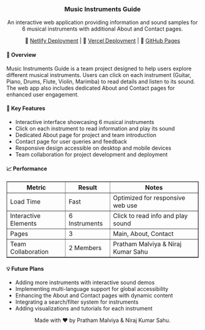 <div align="center">
  <h3 align="center">Music Instruments Guide</h3>
  <p align="center">
    An interactive web application providing information and sound samples for 6 musical instruments with additional About and Contact pages.
  </p>
  
  <p align="center">
    🔗 <a href="https://music-instruments-guide.netlify.app/" target="_blank">Netlify Deployment</a> | 
    🔗 <a href="https://music-instruments-guide.vercel.app/" target="_blank">Vercel Deployment</a> | 
    🔗 <a href="https://prathammalviya1.github.io/Music-Instruments-Guide/" target="_blank">GitHub Pages</a>
  </p>
</div>

<div>
  <h4>🌟 Overview</h4>
  <p>
    Music Instruments Guide is a team project designed to help users explore different musical instruments. 
    Users can click on each instrument (Guitar, Piano, Drums, Flute, Violin, Marimba) to read details and listen to its sound. 
    The web app also includes dedicated About and Contact pages for enhanced user engagement.
  </p>

  <h4>🔑 Key Features</h4>
  <ul>
    <li>Interactive interface showcasing 6 musical instruments</li>
    <li>Click on each instrument to read information and play its sound</li>
    <li>Dedicated About page for project and team introduction</li>
    <li>Contact page for user queries and feedback</li>
    <li>Responsive design accessible on desktop and mobile devices</li>
    <li>Team collaboration for project development and deployment</li>
  </ul>

  <h4>📈 Performance</h4>
  <table border="1" cellpadding="5" cellspacing="0">
    <thead>
      <tr>
        <th>Metric</th>
        <th>Result</th>
        <th>Notes</th>
      </tr>
    </thead>
    <tbody>
      <tr>
        <td>Load Time</td>
        <td>Fast</td>
        <td>Optimized for responsive web use</td>
      </tr>
      <tr>
        <td>Interactive Elements</td>
        <td>6 Instruments</td>
        <td>Click to read info and play sound</td>
      </tr>
      <tr>
        <td>Pages</td>
        <td>3</td>
        <td>Main, About, Contact</td>
      </tr>
      <tr>
        <td>Team Collaboration</td>
        <td>2 Members</td>
        <td>Pratham Malviya & Niraj Kumar Sahu</td>
      </tr>
    </tbody>
  </table>

  <h4>💡 Future Plans</h4>
  <ul>
    <li>Adding more instruments with interactive sound demos</li>
    <li>Implementing multi-language support for global accessibility</li>
    <li>Enhancing the About and Contact pages with dynamic content</li>
    <li>Integrating a search/filter system for instruments</li>
    <li>Adding visualizations and tutorials for each instrument</li>
  </ul>
</div>

<div align="center">
  Made with ❤️ by Pratham Malviya & Niraj Kumar Sahu.
</div>
